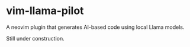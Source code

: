 # vim-llama-pilot
A neovim plugin that generates AI-based code using local Llama models.

Still under construction.
